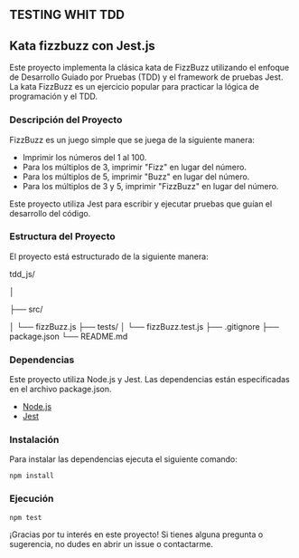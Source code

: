 ## TESTING WHIT TDD

## Kata fizzbuzz con Jest.js
Este proyecto implementa la clásica kata de FizzBuzz utilizando el enfoque de Desarrollo Guiado por Pruebas (TDD) y el framework de pruebas Jest. La kata FizzBuzz es un ejercicio popular para practicar la lógica de programación y el TDD.

### Descripción del Proyecto
FizzBuzz es un juego simple que se juega de la siguiente manera:

- Imprimir los números del 1 al 100.
- Para los múltiplos de 3, imprimir "Fizz" en lugar del número.
- Para los múltiplos de 5, imprimir "Buzz" en lugar del número.
- Para los múltiplos de 3 y 5, imprimir "FizzBuzz" en lugar del número.

Este proyecto utiliza Jest para escribir y ejecutar pruebas que guían el desarrollo del código.

### Estructura del Proyecto

El proyecto está estructurado de la siguiente manera:

tdd_js/

│

├── src/

│ └── fizzBuzz.js
├── tests/
│ └── fizzBuzz.test.js
├── .gitignore
├── package.json
└── README.md

### Dependencias

Este proyecto utiliza Node.js y Jest. Las dependencias están especificadas en el archivo package.json.

- [Node.js](https://nodejs.org/)
- [Jest](https://jestjs.io/)

### Instalación

Para instalar las dependencias ejecuta el siguiente comando:

`npm install`


### Ejecución
`npm test`

¡Gracias por tu interés en este proyecto! Si tienes alguna pregunta o sugerencia, no dudes en abrir un issue o contactarme.
